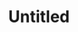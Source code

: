 ---
ee_id_thing: '4460'
site: '1'
type: '2'
inv_num: 2018-118
add_credit:
url: 2018-118-untitled
title: Untitled
year: '2018'
display_year: '2018'
medium: Triple Espresso, Acid Free Vellum Finish Archival Paper
dims: 12.25 x 12.25 in
pitch:
ps:
live_url:
youtube:
related_code:
imgs: untitled-2018-118-db-ih--RKq7.jpg
subheading:
download:
commission:
related:
layout: things-i-made
---
